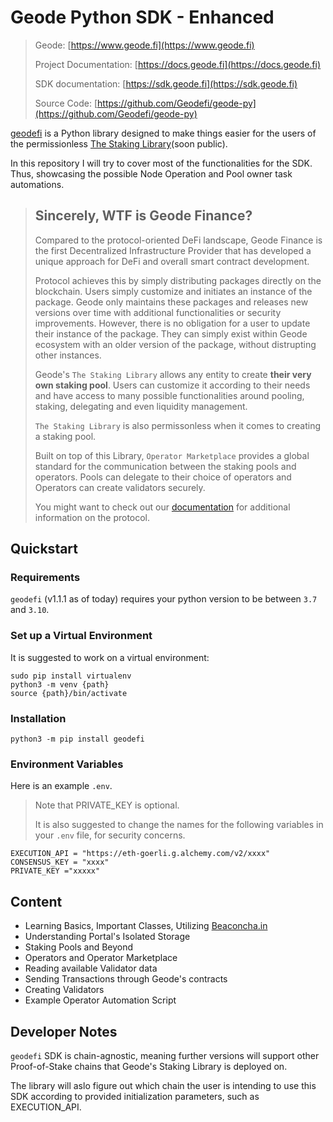 # Geode Python SDK - Enhanced

>Geode: [https://www.geode.fi](https://www.geode.fi)
>
>Project Documentation: [https://docs.geode.fi](https://docs.geode.fi)
>
>SDK documentation: [https://sdk.geode.fi](https://sdk.geode.fi)
>
>Source Code: [https://github.com/Geodefi/geode-py](https://github.com/Geodefi/geode-py)

[geodefi](https://github.com/Geodefi/geode-py) is a Python library designed to make things easier for the users of the permissionless [The Staking Library](https://github.com/Geodefi/Portal-Eth)(soon public).

In this repository I will try to cover most of the functionalities for the SDK. Thus, showcasing the possible Node Operation and Pool owner task automations.

> ## Sincerely, WTF is Geode Finance?
>
> Compared to the protocol-oriented DeFi landscape, Geode Finance is the first Decentralized Infrastructure Provider that has developed a unique approach for DeFi and overall smart contract development.
>
> Protocol achieves this by simply distributing packages directly on the blockchain. Users simply customize and initiates an instance of the package. Geode only maintains these packages and releases new versions over time with additional functionalities or security improvements. However, there is no obligation for a user to update their instance of the package. They can simply exist within Geode ecosystem with an older version of the package, without distrupting other instances.
>
> Geode's `The Staking Library` allows any entity to create **their very own staking pool**. Users can customize it according to their needs and have access to many possible functionalities around pooling, staking, delegating and even liquidity management.
>
> `The Staking Library` is also permissonless when it comes to creating a staking pool.
>
> Built on top of this Library, `Operator Marketplace` provides a global standard for the communication between the staking pools and operators. Pools can delegate to their choice of operators and Operators can create validators securely.
>
> You might want to check out our [documentation](https://docs.geode.fi/) for additional information on the protocol.

## Quickstart

### Requirements

`geodefi` (v1.1.1 as of today) requires your python version to be between `3.7` and `3.10`.

### Set up a Virtual Environment

It is suggested to work on a virtual environment:

```shell
sudo pip install virtualenv
python3 -m venv {path}
source {path}/bin/activate
```

### Installation

```shell
python3 -m pip install geodefi
```

### Environment Variables

Here is an example `.env`.

> Note that PRIVATE_KEY is optional.
>
> It is also suggested to change the names for the following variables in your `.env` file, for security concerns.

```env
EXECUTION_API = "https://eth-goerli.g.alchemy.com/v2/xxxx"
CONSENSUS_KEY = "xxxx"
PRIVATE_KEY ="xxxxx" 
```

## Content

- Learning Basics, Important Classes, Utilizing [Beaconcha.in](https://beaconcha.in/)
- Understanding Portal's Isolated Storage
- Staking Pools and Beyond
- Operators and Operator Marketplace
- Reading available Validator data
- Sending Transactions through Geode's contracts
- Creating Validators
- Example Operator Automation Script

## Developer Notes

`geodefi` SDK is chain-agnostic, meaning further versions will support other Proof-of-Stake chains that Geode's Staking Library is deployed on.

The library will aslo figure out which chain the user is intending to use this SDK according to provided initialization parameters, such as EXECUTION_API.
